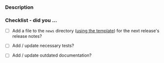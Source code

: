 <!-- Hello! Thanks for submitting a PR! To help make things go a bit more
     smoothly, we would appreciate it if you follow this template. -->

### Description

<!-- Good things to put here include:
       - reasons for the change (please link any relevant issues!),
       - any noteworthy (or hacky) choices to be aware of,
       - or what the problem resolved here looked like. -->

### Checklist - did you ...

<!-- If any of the following items aren't relevant to your contribution,
     please either tick them or use ~strikethrough~ so we know you've gone
     through the checklist. -->

- [ ] Add a file to the `news` directory ([using the template](https://github.com/conda/conda-content-trust/blob/main/news/TEMPLATE)) for the next release's release notes?
     <!-- All "significant" changes should get an entry:
            - user-facing changes or enhancements
            - bug fixes
            - deprecations
            - documentation updates
            - etc -->
- [ ] Add / update necessary tests?
- [ ] Add / update outdated documentation?


<!-- Just as a reminder, everyone in all conda org spaces (including PRs)
     must follow the Conda Org Code of Conduct (link below).

     Finally, once again, thanks for your time and effort. If you have any
     feedback in regards to your experience contributing here, please
     let us know!

     Helpful links:
       - Conda Org COC: https://github.com/conda/conda-content-trust/blob/main/CODE_OF_CONDUCT.md
       - Contributing docs: https://github.com/conda/conda-content-trust/blob/main/CONTRIBUTING.md -->
